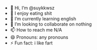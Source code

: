 - 👋 Hi, I’m @suykkwsz
- 👀 I enjoy eating shit
- 🌱 I’m currently learning english
- 💞️ I’m looking to collaborate on nothing
- 📫 How to reach me N/A
- 😄 Pronouns: any pronouns
- ⚡ Fun fact: i like fart

<!---
suykkwsz/suykkwsz is a ✨ special ✨ repository because its `README.md` (this file) appears on your GitHub profile.
You can click the Preview link to take a look at your changes.
--->
